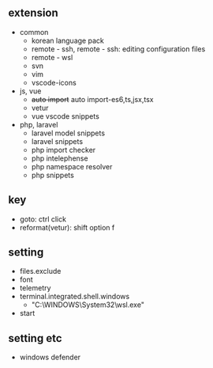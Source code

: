## extension
* common
    * korean language pack
    * remote - ssh, remote - ssh: editing configuration files
    * remote - wsl
    * svn
    * vim
    * vscode-icons
* js, vue
    * ~~auto import~~ auto import-es6,ts,jsx,tsx
    * vetur
    * vue vscode snippets
* php, laravel
    * laravel model snippets
    * laravel snippets
    * php import checker
    * php intelephense
    * php namespace resolver
    * php snippets

## key
* goto: ctrl click
* reformat(vetur): shift option f

## setting
* files.exclude
* font
* telemetry
* terminal.integrated.shell.windows
    * "C:\\WINDOWS\\System32\\wsl.exe"
* start

## setting etc
* windows defender
